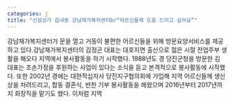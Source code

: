 ```yaml
---
categories: j
title: "신설상가 읍내동 강남재가복지센터br“어르신들께 도움 드리고 싶어요”"
---
```

강남재가복지센터가 문을 열고 거동이 불편한 어르신들을 위해 방문요양서비스를 제공하고 있다.강남재가복지센터의 김정곤 대표는 대호지면 출신으로 젊은 시절 전업주부 생활을 해오다 지역에서 봉사활동을 하기 시작했다. 1988년도 경 당진군청을 방문한 김 대표는 조손가정을 후원하는 사업이 있다는 소식을 듣고 본격적으로 봉사활동에 시작했다. 또한 2002년 경에는 대한적십자사 당진지구협의회에 가입해 지역 어르신들께 생신상을 차려드리고, 합동 결혼식, 반찬 기부 봉사활동을 해왔으며 2016년부터 2017년까지 회장직을 맡기도 했다. 이처럼 지역